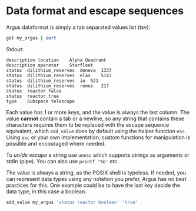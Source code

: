 # Data format and escape sequences

Argus dataformat is simply a tab separated values list (tsv):

```sh
get my_argus | sort
```

Stdout:

```
description	location	Alpha Quadrant
description	operator	Starfleet
status	dilithium_reserves	deneva	1337
status	dilithium_reserves	elas	5147
status	dilithium_reserves	io	521
status	dilithium_reserves	remus	217
status	reactor	false
status	reactor	true
type	Subspace telescope
```

Each value has 1 or more keys, and the value is always the last column. The value **cannot** contain a tab or a newline, so any string that contains these characters requires them to be replaced with the escape sequence equivalent, which `add_value` does by default using the helper function `esc`. Using `esc` or your own implementation, custom functions for manipulation is possible and encouraged where needed.

To *un/de escape* a string use `unesc` which supports strings as arguments or stdin (pipe). You can also use `printf '%b'` etc.

The value is always a string, as the POSIX shell is typeless. If needed, you can represent data types using any notation you prefer, Argus has no best practices for this. One example could be to have the last key decide the data type, in this case a boolean.

```sh
add_value my_argus 'status reactor boolean' 'true'
```
